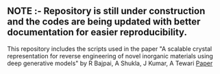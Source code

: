 ## NOTE :- Repository is still under construction and the codes are being updated with better documentation for easier reproducibility.

This repository includes the scripts used in the paper "A scalable crystal representation for reverse engineering of 
novel inorganic materials using deep generative models" by R Bajpai, A Shukla, J Kumar, A Tewari [Paper](https://doi.org/10.26434/chemrxiv-2023-rknfd-v2)
